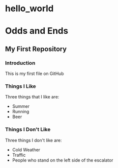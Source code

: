# hello_world
Odds and Ends
==============
## My First Repository
### Introduction
This is my first file on GitHub
### Things I Like
Three things that I like are:
* Summer
* Running
* Beer

### Things I Don't Like
Three things I don't like are:
* Cold Weather
* Traffic
* People who stand on the left side of the escalator

